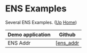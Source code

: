# ENS Examples

Several ENS Examples. ([Up](..) [Home](..\..))

| Demo application                     | Github
| ---------                            | -----
| ENS Addr                             | [[ens_addr]

[ens_addr]:      https://github.com/web3examples/ethereum/tree/master/ens_examples/ens_addr.js
